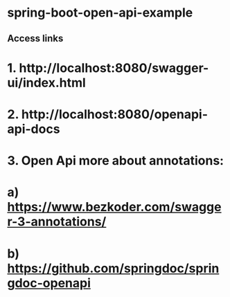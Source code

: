 # spring-boot-open-api-example

## Access links
# 1. http://localhost:8080/swagger-ui/index.html
# 2. http://localhost:8080/openapi-api-docs
# 3. Open Api more about annotations: 
#  a) https://www.bezkoder.com/swagger-3-annotations/
#  b) https://github.com/springdoc/springdoc-openapi